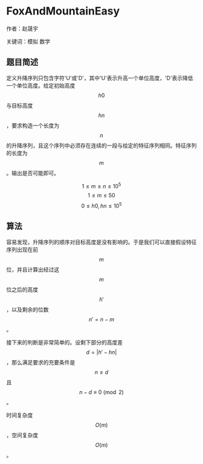 # FoxAndMountainEasy
作者：赵晟宇

关键词：模拟 数学

## 题目简述
定义升降序列只包含字符'U'或'D'，其中'U'表示升高一个单位高度，'D'表示降低一个单位高度。给定初始高度$$h0$$与目标高度$$hn$$，要求构造一个长度为$$n$$的升降序列，且这个序列中必须存在连续的一段与给定的特征序列相同。特征序列的长度为$$m$$。输出是否可能即可。

$$1 \leq m \leq n \leq 10^5$$
$$1 \leq m \leq 50$$
$$0 \leq h0, hn \leq 10^5$$

## 算法
容易发现，升降序列的顺序对目标高度是没有影响的。于是我们可以直接假设特征序列出现在前$$m$$位，并且计算出经过这$$m$$位之后的高度$$h'$$，以及剩余的位数$$n' = n - m$$。

接下来的判断是非常简单的。设剩下部分的高度差$$d = |h' - hn|$$，那么满足要求的充要条件是$$n \geq d$$且$$n - d \equiv 0 \pmod{2}$$。

时间复杂度$$O(m)$$，空间复杂度$$O(m)$$。